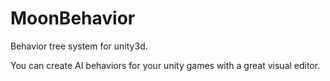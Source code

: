 # MoonBehavior

Behavior tree system for unity3d.

You can create AI behaviors for your unity games with a great visual editor.
